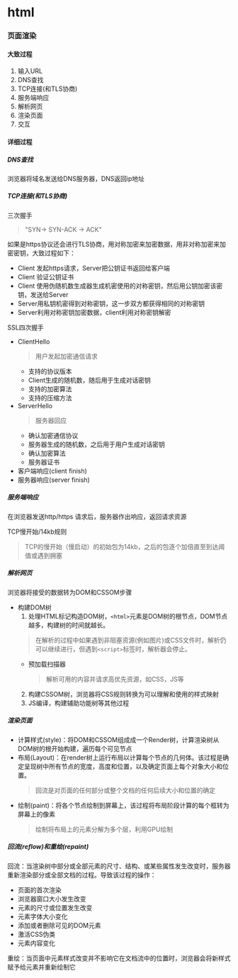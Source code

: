 # html

### 页面渲染
#### 大致过程
1. 输入URL
2. DNS查找
3. TCP连接(和TLS协商)
4. 服务端响应
5. 解析网页
6. 渲染页面
7. 交互
#### 详细过程
##### DNS查找 
浏览器将域名发送给DNS服务器，DNS返回ip地址
##### TCP连接(和TLS协商)
三次握手
> "SYN-> SYN-ACK -> ACK"

如果是https协议还会进行TLS协商，用对称加密来加密数据，用非对称加密来加密密钥，大致过程如下：
* Client 发起https请求，Server把公钥证书返回给客户端
* Client 验证公钥证书
* Client 使用伪随机数生成器生成机密使用的对称密钥，然后用公钥加密该密钥，发送给Server
* Server用私钥机密得到对称密钥，这一步双方都获得相同的对称密钥
* Server利用对称密钥加密数据，client利用对称密钥解密

SSL四次握手
* ClientHello
  > 用户发起加密通信请求
  * 支持的协议版本
  * Client生成的随机数，随后用于生成对话密钥
  * 支持的加密算法
  * 支持的压缩方法
* ServerHello
  > 服务器回应
  * 确认加密通信协议
  * 服务器生成的随机数，之后用于用户生成对话密钥
  * 确认加密算法
  * 服务器证书
* 客户端响应(client finish)
* 服务器响应(server finish)
##### 服务端响应
在浏览器发送http/https 请求后，服务器作出响应，返回请求资源

TCP慢开始/14kb规则  
> TCP的慢开始（慢启动）的初始包为14kb，之后的包逐个加倍直至到达阈值或遇到拥塞

##### 解析网页
浏览器将接受的数据转为DOM和CSSOM步骤

* 构建DOM树
  1. 处理HTML标记构造DOM树，`<html>`元素是DOM树的根节点，DOM节点越多，构建树的时间就越长。
    > 在解析的过程中如果遇到非阻塞资源(例如图片)或CSS文件时，解析仍可以继续进行，但遇到`<script>`标签时，解析器会停止。
    * 预加载扫描器
      > 解析可用的内容并请求高优先资源，如CSS，JS等
  2. 构建CSSOM树，浏览器将CSS规则转换为可以理解和使用的样式映射
  3. JS编译，构建辅助功能树等其他过程
##### 渲染页面
* 计算样式(style)：将DOM和CSSOM组成成一个Render树，计算渲染树从DOM树的根开始构建，遍历每个可见节点
* 布局(Layout)：在render树上运行布局以计算每个节点的几何体。该过程是确定呈现树中所有节点的宽度，高度和位置，以及确定页面上每个对象大小和位置。
  > 回流是对页面的任何部分或整个文档的任何后续大小和位置的确定
* 绘制(paint)：将各个节点绘制到屏幕上，该过程将布局阶段计算的每个框转为屏幕上的像素
  > 绘制将布局上的元素分解为多个层，利用GPU绘制

##### 回流(reflow)和重绘(repaint)
回流：当渲染树中部分或全部元素的尺寸、结构、或某些属性发生改变时，服务器重新渲染部分或全部文档的过程。导致该过程的操作：
* 页面的首次渲染
* 浏览器窗口大小发生改变
* 元素的尺寸或位置发生改变
* 元素字体大小变化
* 添加或者删除可见的DOM元素
* 激活CSS伪类
* 元素内容变化

重绘：当页面中元素样式改变并不影响它在文档流中的位置时，浏览器会将新样式赋予给元素并重新绘制它

